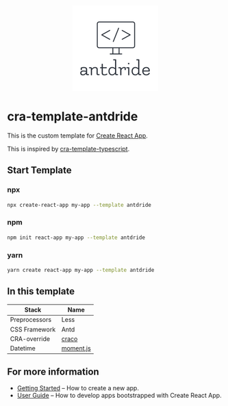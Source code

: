 <div align="center">

  <img src="./assets/logo.png" width="200px">

</div>

# cra-template-antdride

This is the custom template for [Create React App](https://github.com/facebook/create-react-app).

This is inspired by [cra-template-typescript](https://github.com/facebook/create-react-app/tree/master/packages/cra-template-typescript).

## Start Template

### npx

```sh
npx create-react-app my-app --template antdride
```

### npm

```sh
npm init react-app my-app --template antdride
```

### yarn

```sh
yarn create react-app my-app --template antdride
```

## In this template

| Stack         | Name                                        |
| ------------- | ------------------------------------------- |
| Preprocessors | Less                                        |
| CSS Framework | Antd                                        |
| CRA-override  | [craco](https://github.com/gsoft-inc/craco) |
| Datetime      | [moment.js](https://momentjs.com/)          |

## For more information

- [Getting Started](https://create-react-app.dev/docs/getting-started) – How to create a new app.
- [User Guide](https://create-react-app.dev) – How to develop apps bootstrapped with Create React App.
